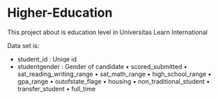 # Higher-Education
This project about is education level in Universitas Learn International

Data set is:
*	student_id : Uniqe id
*	studentgender : Gender of candidate
•	scored_submitted 
•	sat_reading_writing_range
•	sat_math_range
•	high_school_range
•	gpa_range
•	outofstate_flage
•	housing
•	non_traditional_student
•	transfer_student
•	full_time
